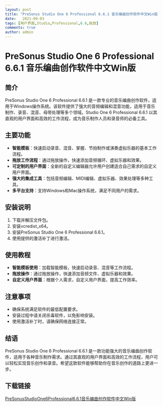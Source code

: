 ```yaml
---
layout: post
title: "PreSonus Studio One 6 Professional 6.6.1 音乐编曲创作软件中文Win版"
date:   2021-09-03
tags: [用户界面,Studio,Professional,6.6,拖放]
comments: true
author: admin
---
```

# PreSonus Studio One 6 Professional 6.6.1 音乐编曲创作软件中文Win版

## 简介
PreSonus Studio One 6 Professional 6.6.1 是一款专业的音乐编曲创作软件，适用于Windows操作系统。该软件提供了强大的音频编辑和混音功能，适用于音乐制作、录音、混音、母带处理等多个领域。Studio One 6 Professional 6.6.1 以其直观的用户界面和高效的工作流程，成为音乐制作人员和录音师的必备工具。

## 主要功能
- **智能模板**：快速启动录音、混音、掌握、节拍制作或演奏虚拟乐器的基本工作流程。
- **拖放工作流程**：通过拖放操作，快速添加音频循环、虚拟乐器和效果。
- **可定制的用户界面**：全新的自定义编辑器允许用户创建适合自己需求的自定义用户界面。
- **强大的集成工具**：包括音频编辑、MIDI编辑、虚拟乐器、效果处理等多种工具。
- **多平台支持**：支持Windows和Mac操作系统，满足不同用户的需求。

## 安装说明
1. 下载并解压文件包。
2. 安装vcredist_x64。
3. 安装PreSonus Studio One 6 Professional 6.6.1。
4. 使用提供的激活补丁进行激活。

## 使用教程
- **智能模板使用**：加载智能模板，快速启动录音、混音等工作流程。
- **拖放操作**：通过拖放操作，快速添加音频文件、虚拟乐器和效果。
- **自定义用户界面**：根据个人需求，自定义用户界面，提高工作效率。

## 注意事项
- 确保系统满足软件的最低配置要求。
- 安装过程中请关闭杀毒软件，以免影响安装。
- 使用激活补丁时，请确保网络连接正常。

## 结语
PreSonus Studio One 6 Professional 6.6.1 是一款功能强大的音乐编曲创作软件，适用于各种音乐制作需求。通过其直观的用户界面和高效的工作流程，用户可以轻松实现音乐创作和录音。希望这款软件能够帮助你在音乐创作的道路上更进一步。

## 下载链接

[PreSonusStudioOne6Professional6.6.1音乐编曲创作软件中文Win版](https://pan.quark.cn/s/51b1ced6da6f)
